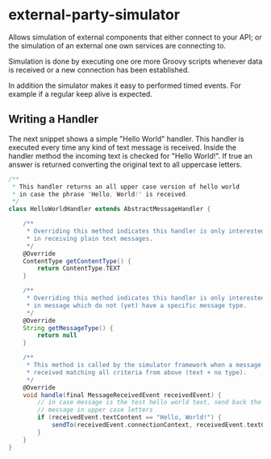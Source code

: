 external-party-simulator
========================

Allows simulation of external components that either connect to your API; or
the simulation of an external one own services are connecting to.

Simulation is done by executing one ore more Groovy scripts whenever data is
received or a new connection has been established.

In addition the simulator makes it easy to performed timed events. For example
if a regular keep alive is expected.


## Writing a Handler

The next snippet shows a simple "Hello World" handler. This handler is executed
every time any kind of text message is received. Inside the handler method
the incoming text is checked for "Hello World!". If true an answer is returned
converting the original text to all uppercase letters.

```groovy
/**
 * This handler returns an all upper case version of hello world
 * in case the phrase "Hello, World!" is received.
 */
class HelloWorldHandler extends AbstractMessageHandler {

    /**
     * Overriding this method indicates this handler is only interested
     * in receiving plain text messages.
     */
    @Override
    ContentType getContentType() {
        return ContentType.TEXT
    }

    /**
     * Overriding this method indicates this handler is only interested
     * in message which do not (yet) have a specific message type.
     */
    @Override
    String getMessageType() {
        return null
    }

    /**
     * This method is called by the simulator framework when a message is
     * received matching all criteria from above (text + no type).
     */
    @Override
    void handle(final MessageReceivedEvent receivedEvent) {
        // in case message is the test hello world text, send back the
        // message in upper case letters
        if (receivedEvent.textContent == "Hello, World!") {
            sendTo(receivedEvent.connectionContext, receivedEvent.textContent.toUpperCase())
        }
    }
}
```
